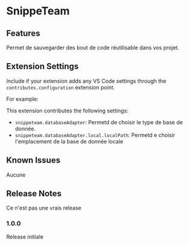 # SnippeTeam
## Features

Permet de sauvegarder des bout de code réutilisable dans vos projet.


## Extension Settings

Include if your extension adds any VS Code settings through the `contributes.configuration` extension point.

For example:

This extension contributes the following settings:

* `snippeteam.databaseAdapter`: Permetd de choisir le type de base de donnée.
* `snippeteam.databaseAdapter.local.localPath`: Permetd e choisir l'emplacement de la base de donnée locale

## Known Issues

Aucune

## Release Notes

Ce n'est pas une vrais release

### 1.0.0

Release initiale

